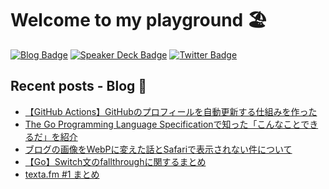 # Welcome to my playground 🏖

[![Blog Badge](https://img.shields.io/badge/-Blog-blue?style=flat&logo=hugo&logoColor=white)](https://yyh-gl.github.io/tech-blog/)
[![Speaker Deck Badge](https://img.shields.io/badge/-Speaker_Deck-009287?style=flat&logo=speaker-deck&logoColor=white)](https://speakerdeck.com/yyh_gl)
[![Twitter Badge](https://img.shields.io/badge/-@yyh__gl-1ca0f1?style=flat&logo=twitter&logoColor=white)](https://twitter.com/yyh_gl)

## Recent posts - Blog 📝

- [【GitHub Actions】GitHubのプロフィールを自動更新する仕組みを作った](https://yyh-gl.github.io/tech-blog/blog/profile-readme-updater/)
- [The Go Programming Language Specificationで知った「こんなことできるだ」を紹介](https://yyh-gl.github.io/tech-blog/blog/uncredible-codes-from-go-spec/)
- [ブログの画像をWebPに変えた話とSafariで表示されない件について](https://yyh-gl.github.io/tech-blog/blog/support-webp/)
- [【Go】Switch文のfallthroughに関するまとめ](https://yyh-gl.github.io/tech-blog/blog/go-switch-fallthrough/)
- [texta.fm #1 まとめ](https://yyh-gl.github.io/tech-blog/blog/podcast-matome-texta-200827/)
